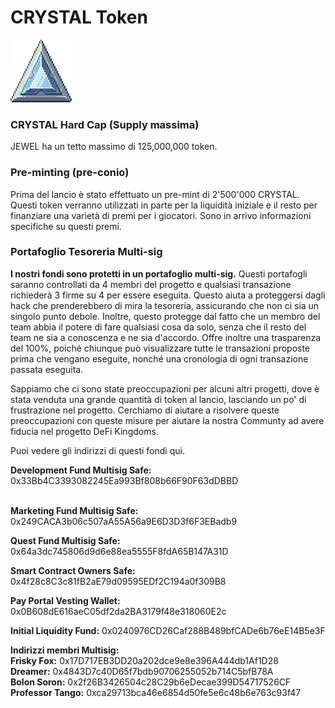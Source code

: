 # CRYSTAL Token

![CRYSTAL](<../../.gitbook/assets/image (2).png>)

### CRYSTAL Hard Cap (Supply massima)

JEWEL ha un tetto massimo di 125,000,000 token.

### Pre-minting (pre-conio)

Prima del lancio è stato effettuato un pre-mint di 2'500'000 CRYSTAL. Questi token verranno utilizzati in parte per la liquidità iniziale e il resto per finanziare una varietà di premi per i giocatori. Sono in arrivo informazioni specifiche su questi premi.

### Portafoglio Tesoreria Multi-sig

**I nostri fondi sono protetti in un portafoglio multi-sig.** Questi portafogli saranno controllati da 4 membri del progetto e qualsiasi transazione richiederà 3 firme su 4 per essere eseguita. Questo aiuta a proteggersi dagli hack che prenderebbero di mira la tesoreria, assicurando che non ci sia un singolo punto debole. Inoltre, questo protegge dal fatto che un membro del team abbia il potere di fare qualsiasi cosa da solo, senza che il resto del team ne sia a conoscenza e ne sia d'accordo. Offre inoltre una trasparenza del 100%, poiché chiunque può visualizzare tutte le transazioni proposte prima che vengano eseguite, nonché una cronologia di ogni transazione passata eseguita.

Sappiamo che ci sono state preoccupazioni per alcuni altri progetti, dove è stata venduta una grande quantità di token al lancio, lasciando un po' di frustrazione nel progetto. Cerchiamo di aiutare a risolvere queste preoccupazioni con queste misure per aiutare la nostra Communty ad avere fiducia nel progetto DeFi Kingdoms.

Puoi vedere gli indirizzi di questi fondi qui.

**Development Fund Multisig Safe:** 0x33Bb4C3393082245Ea993Bf808b66F90F63dDBBD

\
**Marketing Fund Multisig Safe:** 0x249CACA3b06c507aA55A56a9E6D3D3f6F3EBadb9

**Quest Fund Multisig Safe:** 0x64a3dc745806d9d6e88ea5555F8fdA65B147A31D

**Smart Contract Owners Safe:** 0x4f28c8C3c81fB2aE79d09595EDf2C194a0f309B8

**Pay Portal Vesting Wallet:** 0x0B608dE616aeC05df2da2BA3179f48e318060E2c

**Initial Liquidity Fund:** 0x0240976CD26Caf288B489bfCADe6b76eE14B5e3F

**Indirizzi membri Multisig:**\
**Frisky Fox:** 0x17D717EB3DD20a202dce9e8e396A444db1Af1D28\
**Dreamer:** 0x4843D7c40D65f7bdb90706255052b714C5bfB78A\
**Bolon Soron:** 0x2f26B3426504c28C29b6eDecae399D54717526CF\
**Professor Tango:** 0xca29713bca46e6854d50fe5e6c48b6e763c93f47
